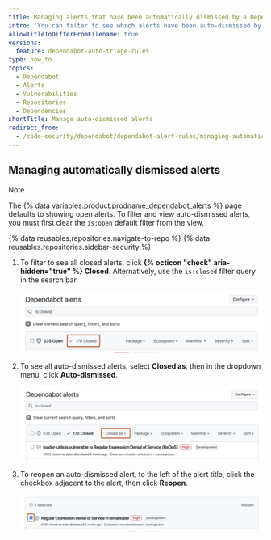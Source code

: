 ```yaml
---
title: Managing alerts that have been automatically dismissed by a Dependabot auto-triage rule
intro: 'You can filter to see which alerts have been auto-dismissed by a rule, and you can reopen dismissed alerts.'
allowTitleToDifferFromFilename: true
versions:
  feature: dependabot-auto-triage-rules
type: how_to
topics:
  - Dependabot
  - Alerts
  - Vulnerabilities
  - Repositories
  - Dependencies
shortTitle: Manage auto-dismissed alerts
redirect_from:
  - /code-security/dependabot/dependabot-alert-rules/managing-automatically-dismissed-alerts
---
```


## Managing automatically dismissed alerts

> [!NOTE]
> The {% data variables.product.prodname_dependabot_alerts %} page defaults to showing open alerts. To filter and view auto-dismissed alerts, you must first clear the `is:open` default filter from the view.

{% data reusables.repositories.navigate-to-repo %}
{% data reusables.repositories.sidebar-security %}
1. To filter to see all closed alerts, click **{% octicon "check" aria-hidden="true" %} Closed**. Alternatively, use the `is:closed` filter query in the search bar.

   ![Screenshot of the "Dependabot Alerts" page. A button, labelled "Closed" is highlighted with an orange outline.](/assets/images/help/repository/dependabot-alerts-closed-tab.png)

1. To see all auto-dismissed alerts, select **Closed as**, then in the dropdown menu, click **Auto-dismissed**.

   ![Screenshot of the "Dependabot Alerts" page. A button, labelled "Closed as" is highlighted with an orange outline.](/assets/images/help/repository/dependabot-alerts-closed-as.png)

1. To reopen an auto-dismissed alert, to the left of the alert title, click the checkbox adjacent to the alert, then click **Reopen**.

   ![Screenshot of an alert title on the "Dependabot Alerts" page. To the left of the alert, a checkbox is highlighted in an orange outline.](/assets/images/help/repository/dependabot-reopen-closed-alert.png)
